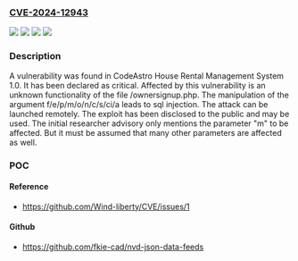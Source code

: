 ### [CVE-2024-12943](https://cve.mitre.org/cgi-bin/cvename.cgi?name=CVE-2024-12943)
![](https://img.shields.io/static/v1?label=Product&message=House%20Rental%20Management%20System&color=blue)
![](https://img.shields.io/static/v1?label=Version&message=%3D%201.0%20&color=brighgreen)
![](https://img.shields.io/static/v1?label=Vulnerability&message=Injection&color=brighgreen)
![](https://img.shields.io/static/v1?label=Vulnerability&message=SQL%20Injection&color=brighgreen)

### Description

A vulnerability was found in CodeAstro House Rental Management System 1.0. It has been declared as critical. Affected by this vulnerability is an unknown functionality of the file /ownersignup.php. The manipulation of the argument f/e/p/m/o/n/c/s/ci/a leads to sql injection. The attack can be launched remotely. The exploit has been disclosed to the public and may be used. The initial researcher advisory only mentions the parameter "m" to be affected. But it must be assumed that many other parameters are affected as well.

### POC

#### Reference
- https://github.com/Wind-liberty/CVE/issues/1

#### Github
- https://github.com/fkie-cad/nvd-json-data-feeds

